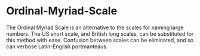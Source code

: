 # Ordinal-Myriad-Scale
The Ordinal Myriad Scale is an alternative to the scales for naming large numbers. The US short scale, and British long scales, can be substituted for this method with ease. Confusion between scales can be eliminated, and so can verbose Latin-English portmanteaus.
